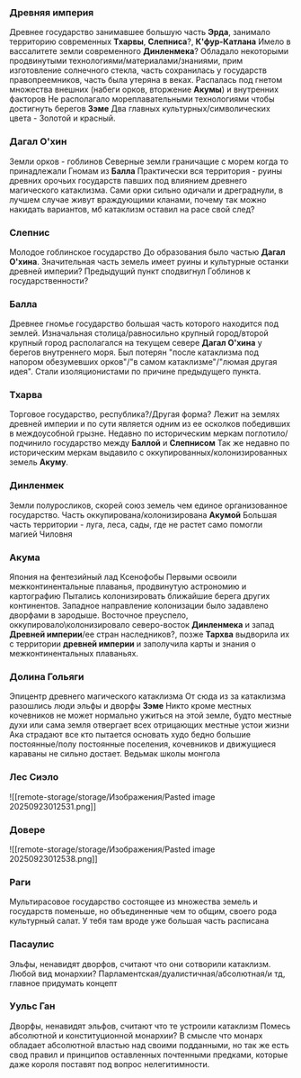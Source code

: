 ### Древняя империя
Древнее государство занимавшее большую часть **Эрда**, занимало территорию современных **Тхарвы**, **Слепниса**?, **К'фур-Катлана**
Имело в вассалитете земли современного **Динленмека**?
Обладало некоторыми продвинутыми технологиями/материалами/знаниями, прим изготовление солнечного стекла, часть сохранилась у государств правопреемников, часть была утеряна в веках.
Распалась под гнетом множества внешних (набеги орков, вторжение **Акумы**) и внутренних факторов
Не располагало мореплавательными технологиями чтобы достигнуть берегов **Зэме**
Два главных культурных/символических цвета - Золотой и красный.
### Дагал О'хин
Земли орков - гоблинов
Северные земли граничащие с морем когда то принадлежали Гномам из **Балла**
Практически вся территория - руины древних орочьих государств павших под влиянием древнего магического катаклизма. Сами орки сильно одичали и дреграднули, в лучшем случае живут враждующими кланами, почему так можно накидать вариантов, мб катаклизм оставил на расе свой след?
### Слепнис
Молодое гоблинское государство
До образования было частью **Дагал О'хина**.
Значительная часть земель имеет руины и культурные останки древней империи?
Предыдущий пункт сподвигнул Гоблинов к государственности?
### Балла
Древнее гномье государство большая часть которого находится под землей.
Изначальная столица/равносильно крупный город/второй крупный город располагался на текущем севере **Дагал О'хина** у берегов внутреннего моря. 
Был потерян "после катаклизма под напором обезумевших орков"/"в самом катаклизме"/"люмая другая идея".
Стали изоляционистами по причине предыдущего пункта.
### Тхарва
Торговое государство, республика?/Другая форма?
Лежит на землях древней империи и по сути является одним из ее осколков победивших в междоусобной грызне.
Недавно по историческим меркам поглотило/подчинило государство между **Баллой** и **Слепнисом**
Так же недавно по историческим меркам выдавило с оккупированных/колонизированных земель **Акуму**.
### Динленмек
Земли полуросликов, скорей союз земель чем единое организованное государство.
Часть оккупирована/колонизирована **Акумой** 
Большая часть территории - луга, леса, сады, где не растет само помогли магией
Чиловня

### Акума
Япония на фентезийный лад
Ксенофобы
Первыми освоили межконтинентальные плаванья, продвинутую астрономию и картографию
Пытались колонизировать ближайшие берега других континентов. 
Западное направление колонизации было задавлено дворфами в зародыше.
Восточное преуспело, оккупировало\колонизировало северо-восток **Динленмека** и запад **Древней империи**/ее стран наследников?, позже **Тархва** выдворила их с территории **древней империи** и заполучила карты и знания о межконтинентальных плаваньях.

### Долина Гольяги
Эпицентр древнего магического катаклизма
От сюда из за катаклизма разошлись люди эльфы и дворфы **Зэме**
Никто кроме местных кочевников не может нормально ужиться на этой земле, будто местные духи или сама земля отвергает всех отрицающих местные устои жизни
Ака страдают все кто пытается основать худо бедно большие постоянные/полу постоянные поселения, кочевников и движущиеся караваны не сильно достает.
Ведьмак школы монгола
### Лес Сиэло
![[remote-storage/storage/Изображения/Pasted image 20250923012531.png]]
### Довере
![[remote-storage/storage/Изображения/Pasted image 20250923012538.png]]
### Раги
Мультирасовое государство состоящее из множества земель и государств поменьше, но объединенные чем то общим, своего рода культурный салат.
У тебя там вроде уже большая часть расписана
### Пасаулис
Эльфы, ненавидят дворфов, считают что они сотворили катаклизм.
Любой вид монархии? Парламентская/дуалистичная/абсолютная/и тд, главное придумать концепт
### Уульс Ган
Дворфы, ненавидят эльфов, считают что те устроили катаклизм
Помесь абсолютной и конституционной монархии? В смысле что монарх обладает абсолютной властью над своими подданными, но так же есть свод правил и принципов оставленных почтенными предками, которые даже короля поставят под вопрос нелегитимности.